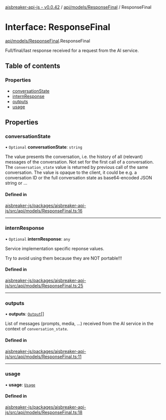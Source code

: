 [aisbreaker-api-js - v0.0.42](../README.md) / [api/models/ResponseFinal](../modules/api_models_ResponseFinal.md) / ResponseFinal

# Interface: ResponseFinal

[api/models/ResponseFinal](../modules/api_models_ResponseFinal.md).ResponseFinal

Full/final/last response received for a request from the AI service.

## Table of contents

### Properties

- [conversationState](api_models_ResponseFinal.ResponseFinal.md#conversationstate)
- [internResponse](api_models_ResponseFinal.ResponseFinal.md#internresponse)
- [outputs](api_models_ResponseFinal.ResponseFinal.md#outputs)
- [usage](api_models_ResponseFinal.ResponseFinal.md#usage)

## Properties

### conversationState

• `Optional` **conversationState**: `string`

The value presents the conversation, i.e. the history of all (relevant) messages of the conversation. Not set for the first call of a conversation. The `conversation_state` value is returned by previous call of the same conversation. The value is opaque to the client, it could be e.g. a conversation ID or the full conversation state as base64-encoded JSON string or ...

#### Defined in

[aisbreaker-js/packages/aisbreaker-api-js/src/api/models/ResponseFinal.ts:16](https://github.com/aisbreaker/aisbreaker-js/blob/develop/packages/aisbreaker-api-js/src/api/models/ResponseFinal.ts#L16)

___

### internResponse

• `Optional` **internResponse**: `any`

Service implementation specific reponse values.

Try to avoid using them because they are NOT portable!!!

#### Defined in

[aisbreaker-js/packages/aisbreaker-api-js/src/api/models/ResponseFinal.ts:25](https://github.com/aisbreaker/aisbreaker-js/blob/develop/packages/aisbreaker-api-js/src/api/models/ResponseFinal.ts#L25)

___

### outputs

• **outputs**: [`Output`](api_models_Output.Output.md)[]

List of messages (prompts, media, ...) received from the AI service in the context of `conversation_state`.

#### Defined in

[aisbreaker-js/packages/aisbreaker-api-js/src/api/models/ResponseFinal.ts:11](https://github.com/aisbreaker/aisbreaker-js/blob/develop/packages/aisbreaker-api-js/src/api/models/ResponseFinal.ts#L11)

___

### usage

• **usage**: [`Usage`](api_models_Usage.Usage.md)

#### Defined in

[aisbreaker-js/packages/aisbreaker-api-js/src/api/models/ResponseFinal.ts:18](https://github.com/aisbreaker/aisbreaker-js/blob/develop/packages/aisbreaker-api-js/src/api/models/ResponseFinal.ts#L18)
